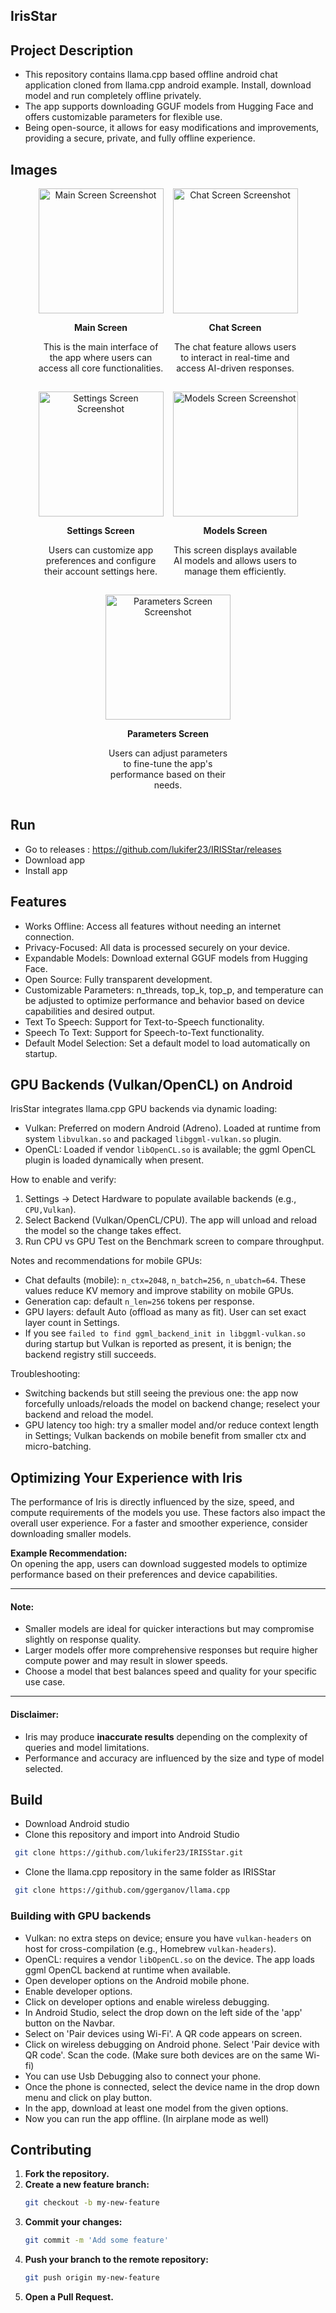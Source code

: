 <h2>IrisStar</h2>

## Project Description

- This repository contains llama.cpp based offline android chat application cloned from llama.cpp android example. Install, download model and run completely offline privately.
- The app supports downloading GGUF models from Hugging Face and offers customizable parameters for flexible use.
- Being open-source, it allows for easy modifications and improvements, providing a secure, private, and fully offline experience.

## Images

<div style="display: flex; gap: 15px; justify-content: center; flex-wrap: wrap;">
  <div style="text-align: center; width: 200px;">
    <img src="./images/main_screen.png" alt="Main Screen Screenshot" width="200">
    <p><strong>Main Screen</strong></p>
    <p>This is the main interface of the app where users can access all core functionalities.</p>
  </div>
  <div style="text-align: center; width: 200px;">
    <img src="./images/chat_screen.png" alt="Chat Screen Screenshot" width="200">
    <p><strong>Chat Screen</strong></p>
    <p>The chat feature allows users to interact in real-time and access AI-driven responses.</p>
  </div>
  <div style="text-align: center; width: 200px;">
    <img src="./images/settings_screen.png" alt="Settings Screen Screenshot" width="200">
    <p><strong>Settings Screen</strong></p>
    <p>Users can customize app preferences and configure their account settings here.</p>
  </div>
  <div style="text-align: center; width: 200px;">
    <img src="./images/models_screen.png" alt="Models Screen Screenshot" width="200">
    <p><strong>Models Screen</strong></p>
    <p>This screen displays available AI models and allows users to manage them efficiently.</p>
  </div>
  <div style="text-align: center; width: 200px;">
    <img src="./images/parameters_screen.png" alt="Parameters Screen Screenshot" width="200">
    <p><strong>Parameters Screen</strong></p>
    <p>Users can adjust parameters to fine-tune the app's performance based on their needs.</p>
  </div>
</div>

## Run

- Go to releases : https://github.com/lukifer23/IRISStar/releases
- Download app
- Install app

## Features

- Works Offline: Access all features without needing an internet connection.
- Privacy-Focused: All data is processed securely on your device.
- Expandable Models: Download external GGUF models from Hugging Face.
- Open Source: Fully transparent development.
- Customizable Parameters: n_threads, top_k, top_p, and temperature can be adjusted to optimize performance and behavior based on device capabilities and desired output.
- Text To Speech: Support for Text-to-Speech functionality.
- Speech To Text: Support for Speech-to-Text functionality.
- Default Model Selection: Set a default model to load automatically on startup.

## GPU Backends (Vulkan/OpenCL) on Android

IrisStar integrates llama.cpp GPU backends via dynamic loading:

- Vulkan: Preferred on modern Android (Adreno). Loaded at runtime from system `libvulkan.so` and packaged `libggml-vulkan.so` plugin.
- OpenCL: Loaded if vendor `libOpenCL.so` is available; the ggml OpenCL plugin is loaded dynamically when present.

How to enable and verify:

1. Settings → Detect Hardware to populate available backends (e.g., `CPU,Vulkan`).
2. Select Backend (Vulkan/OpenCL/CPU). The app will unload and reload the model so the change takes effect.
3. Run CPU vs GPU Test on the Benchmark screen to compare throughput.

Notes and recommendations for mobile GPUs:

- Chat defaults (mobile): `n_ctx=2048`, `n_batch=256`, `n_ubatch=64`. These values reduce KV memory and improve stability on mobile GPUs.
- Generation cap: default `n_len=256` tokens per response.
- GPU layers: default Auto (offload as many as fit). User can set exact layer count in Settings.
- If you see `failed to find ggml_backend_init in libggml-vulkan.so` during startup but Vulkan is reported as present, it is benign; the backend registry still succeeds.

Troubleshooting:

- Switching backends but still seeing the previous one: the app now forcefully unloads/reloads the model on backend change; reselect your backend and reload the model.
- GPU latency too high: try a smaller model and/or reduce context length in Settings; Vulkan backends on mobile benefit from smaller ctx and micro-batching.

## Optimizing Your Experience with Iris

The performance of Iris is directly influenced by the size, speed, and compute requirements of the models you use. These factors also impact the overall user experience. For a faster and smoother experience, consider downloading smaller models.

**Example Recommendation:**  
On opening the app, users can download suggested models to optimize performance based on their preferences and device capabilities.

---

#### Note:

- Smaller models are ideal for quicker interactions but may compromise slightly on response quality.
- Larger models offer more comprehensive responses but require higher compute power and may result in slower speeds.
- Choose a model that best balances speed and quality for your specific use case.

---

#### Disclaimer:

- Iris may produce **inaccurate results** depending on the complexity of queries and model limitations.
- Performance and accuracy are influenced by the size and type of model selected.

## Build

- Download Android studio
- Clone this repository and import into Android Studio

```bash
 git clone https://github.com/lukifer23/IRISStar.git
```

- Clone the llama.cpp repository in the same folder as IRISStar

```bash
 git clone https://github.com/ggerganov/llama.cpp
```

### Building with GPU backends

- Vulkan: no extra steps on device; ensure you have `vulkan-headers` on host for cross-compilation (e.g., Homebrew `vulkan-headers`).
- OpenCL: requires a vendor `libOpenCL.so` on the device. The app loads ggml OpenCL backend at runtime when available.
- Open developer options on the Android mobile phone.
- Enable developer options.
- Click on developer options and enable wireless debugging.
- In Android Studio, select the drop down on the left side of the 'app' button on the Navbar.
- Select on 'Pair devices using Wi-Fi'. A QR code appears on screen.
- Click on wireless debugging on Android phone. Select 'Pair device with QR code'. Scan the code. (Make sure both devices are on the same Wi-fi)
- You can use Usb Debugging also to connect your phone.
- Once the phone is connected, select the device name in the drop down menu and click on play button.
- In the app, download at least one model from the given options.
- Now you can run the app offline. (In airplane mode as well)

## Contributing

1. **Fork the repository.**
2. **Create a new feature branch:**
   ```bash
   git checkout -b my-new-feature
   ```
3. **Commit your changes:**
   ```bash
   git commit -m 'Add some feature'
   ```
4. **Push your branch to the remote repository:**
   ```bash
   git push origin my-new-feature
   ```
5. **Open a Pull Request.**
